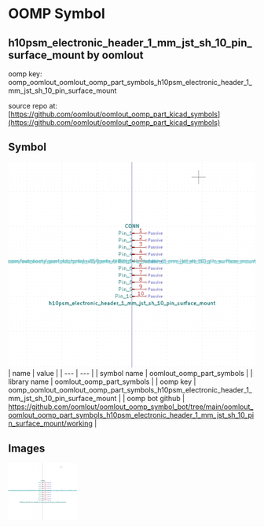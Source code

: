 # OOMP Symbol  
## h10psm_electronic_header_1_mm_jst_sh_10_pin_surface_mount  by oomlout  
  
oomp key: oomp_oomlout_oomlout_oomp_part_symbols_h10psm_electronic_header_1_mm_jst_sh_10_pin_surface_mount  
  
source repo at: [https://github.com/oomlout/oomlout_oomp_part_kicad_symbols](https://github.com/oomlout/oomlout_oomp_part_kicad_symbols)  
## Symbol  
  
[![working.png](working_600.png)](working.png)  
| name | value | 
| --- | --- | 
| symbol name | oomlout_oomp_part_symbols | 
| library name | oomlout_oomp_part_symbols | 
| oomp key | oomp_oomlout_oomlout_oomp_part_symbols_h10psm_electronic_header_1_mm_jst_sh_10_pin_surface_mount | 
| oomp bot github | https://github.com/oomlout/oomlout_oomp_symbol_bot/tree/main/oomlout_oomlout_oomp_part_symbols_h10psm_electronic_header_1_mm_jst_sh_10_pin_surface_mount/working | 
## Images  
  
[![working.png](working_140.png)](working.png)  
